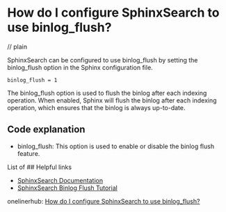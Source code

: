 # How do I configure SphinxSearch to use binlog_flush?
// plain

SphinxSearch can be configured to use binlog_flush by setting the binlog_flush option in the Sphinx configuration file.

```
binlog_flush = 1
```

The binlog_flush option is used to flush the binlog after each indexing operation. When enabled, Sphinx will flush the binlog after each indexing operation, which ensures that the binlog is always up-to-date.

## Code explanation


* binlog_flush: This option is used to enable or disable the binlog flush feature.

List of ## Helpful links

* [SphinxSearch Documentation](https://sphinxsearch.com/docs/current.html#conf-binlog-flush)
* [SphinxSearch Binlog Flush Tutorial](https://www.tutorialspoint.com/sphinxsearch/sphinxsearch_binlog_flush.htm)

onelinerhub: [How do I configure SphinxSearch to use binlog_flush?](https://onelinerhub.com/sphinxsearch/how-do-i-configure-sphinxsearch-to-use-binlog-flush)